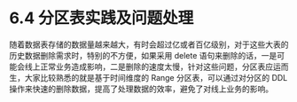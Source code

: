 # 6.4 分区表实践及问题处理

随着数据表存储的数据量越来越大，有时会超过亿或者百亿级别，对于这些大表的历史数据删除需求时，特别的不方便，如果采用 delete 语句来删除的话，一是可能会线上正常业务造成影响，二是删除的速度太慢，针对这些问题，分区表应运而生，大家比较熟悉的就是基于时间维度的 Range 分区表，可以通过对分区的 DDL 操作来快速的删除数据，提高了处理数据的效率，避免了对线上业务的影响。
	

